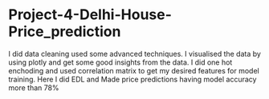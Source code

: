 # Project-4-Delhi-House-Price_prediction
I did data cleaning used some advanced techniques.
I visualised the data by using plotly and get some good insights from the data.
I did one hot enchoding and used correlation matrix to get my desired features for model training.
Here I did EDL and Made price predictions having model accuracy more than 78%
